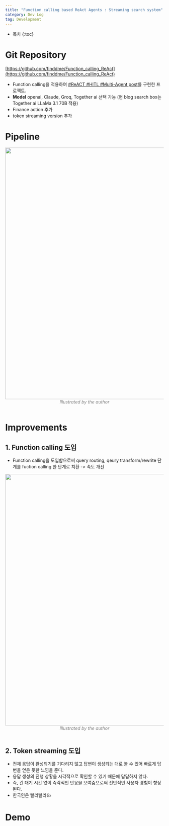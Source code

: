 ```yaml
---
title: "Function calling based ReAct Agents : Streaming search system"
category: Dev Log
tag: Development
---
```








* 목차
{:toc}











# Git Repository

[https://github.com/finddme/Function_calling_ReAct](https://github.com/finddme/Function_calling_ReAct)

- Function calling을 적용하여 [#ReACT #HITL #Multi-Agent post](https://finddme.github.io/dev%20log/2024/08/08/react_agent/)를 구현한 프로젝트.
- **Model** openai, Claude, Groq, Together ai 선택 가능 (현 blog search box는 Together ai LLaMa 3.1 70B 적용)
- Finance action 추가
- token streaming version 추가

# Pipeline 

<center><img width="800" src="https://github.com/user-attachments/assets/336fe90a-a8d4-4244-a213-7f74558f5100"></center>
<center><em style="color:gray;">Illustrated by the author</em></center><br>

# Improvements

## 1. Function calling 도입

- Function calling을 도입함으로써 query routing, qeury transform/rewrite 단계를 fuction calling 한 단계로 치환 -> 속도 개선

<center><img width="800" src="https://github.com/user-attachments/assets/3afc2bd6-b264-47f7-a556-85b9135d8a15"></center>
<center><em style="color:gray;">Illustrated by the author</em></center><br>

## 2. Token streaming 도입

- 전체 응답이 완성되기를 기다리지 않고 답변이 생성되는 대로 볼 수 있어 빠르게 답변을 얻은 듯한 느낌을 준다.
- 응답 생성의 진행 상황을 시각적으로 확인할 수 있기 때문에 답답하지 않다. 
- 즉, 긴 대기 시간 없이 즉각적인 반응을 보여줌으로써 전반적인 사용자 경험이 향상된다.
- 한국인은 빨리빨리👍

# Demo
